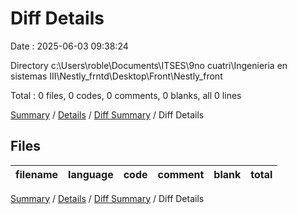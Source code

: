 # Diff Details

Date : 2025-06-03 09:38:24

Directory c:\\Users\\roble\\Documents\\ITSES\\9no cuatri\\Ingenieria en sistemas III\\Nestly_frntd\\Desktop\\Front\\Nestly_front

Total : 0 files,  0 codes, 0 comments, 0 blanks, all 0 lines

[Summary](results.md) / [Details](details.md) / [Diff Summary](diff.md) / Diff Details

## Files
| filename | language | code | comment | blank | total |
| :--- | :--- | ---: | ---: | ---: | ---: |

[Summary](results.md) / [Details](details.md) / [Diff Summary](diff.md) / Diff Details